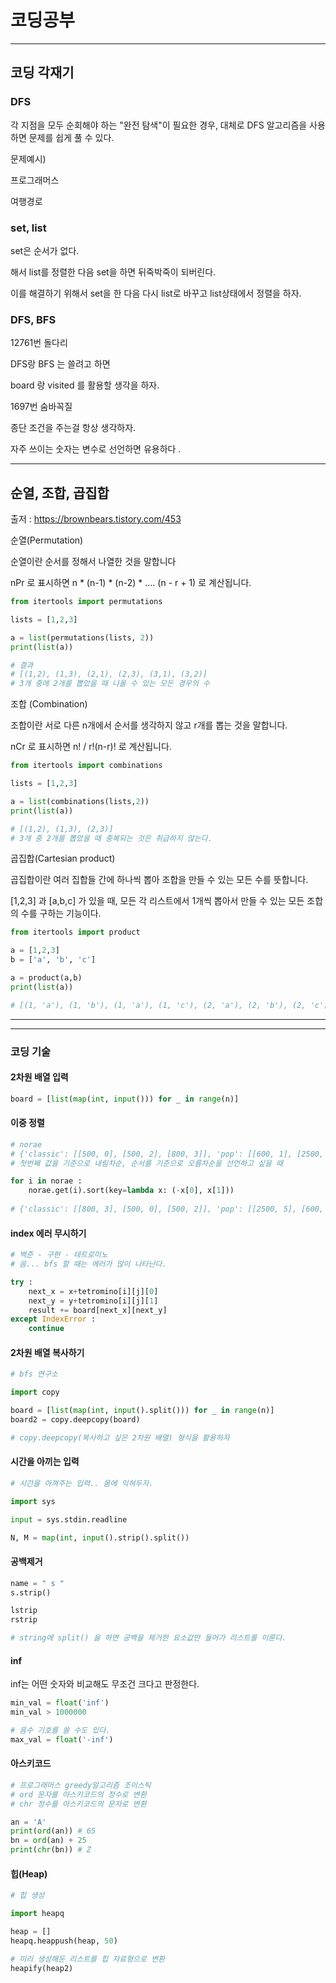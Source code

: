 # 코딩공부

---









## 코딩 각재기



### DFS

각 지점을 모두 순회해야 하는 "완전 탐색"이 필요한 경우, 대체로 DFS 알고리즘을 사용하면 문제를 쉽게 풀 수 있다. 

문제예시)

프로그래머스 

여행경로





### set, list

set은 순서가 없다.

해서 list를 정렬한 다음 set을 하면 뒤죽박죽이 되버린다.

이를 해결하기 위해서 set을 한 다음 다시 list로 바꾸고 list상태에서 정렬을 하자.





### DFS, BFS

12761번 돌다리 

DFS랑 BFS 는 쓸려고 하면 

board 랑 visited 를 활용할 생각을 하자.



1697번 숨바꼭질

종단 조건을 주는걸 항상 생각하자. 

자주 쓰이는 숫자는 변수로 선언하면 유용하다 .













----

## 순열, 조합, 곱집합

출저 : https://brownbears.tistory.com/453



순열(Permutation)

순열이란 순서를 정해서 나열한 것을 말합니다

nPr 로 표시하면 n * (n-1) * (n-2) * .... (n - r + 1) 로 계산됩니다.



```python
from itertools import permutations

lists = [1,2,3]

a = list(permutations(lists, 2))
print(list(a))

# 결과
# [(1,2), (1,3), (2,1), (2,3), (3,1), (3,2)]
# 3개 중에 2개를 뽑았을 때 나올 수 있는 모든 경우의 수 
```





조합 (Combination)

조합이란 서로 다른 n개에서 순서를 생각하지 않고 r개를 뽑는 것을 말합니다.

nCr 로 표시하면 n! / r!(n-r)! 로 계산됩니다.

```python
from itertools import combinations

lists = [1,2,3]

a = list(combinations(lists,2))
print(list(a))

# [(1,2), (1,3), (2,3)]
# 3개 중 2개를 뽑았을 때 중복되는 것은 취급하지 않는다.
```



곱집합(Cartesian product)

곱집합이란 여러 집합들 간에 하나씩 뽑아 조합을 만들 수 있는 모든 수를 뜻합니다.

[1,2,3] 과 [a,b,c] 가 있을 때, 모든 각 리스트에서 1개씩 뽑아서 만들 수 있는 모든 조합의 수를 구하는 기능이다. 

``` python
from itertools import product

a = [1,2,3]
b = ['a', 'b', 'c']

a = product(a,b)
print(list(a))

# [(1, 'a'), (1, 'b'), (1, 'a'), (1, 'c'), (2, 'a'), (2, 'b'), (2, 'c'), (3, 'a'), (3, 'b'), (3, 'c')]
```

---





---

### 코딩 기술



#### 2차원 배열 입력

```python
board = [list(map(int, input())) for _ in range(n)]
```





#### 이중 정렬

```python
# norae 
# {'classic': [[500, 0], [500, 2], [800, 3]], 'pop': [[600, 1], [2500, 5]], 'jazz': [[1100, 4], [1000, 7]], 'Rock': [[100, 6]]}
# 첫번째 값을 기준으로 내림차순, 순서를 기준으로 오름차순을 선언하고 싶을 때 

for i in norae :
    norae.get(i).sort(key=lambda x: (-x[0], x[1]))
    
# {'classic': [[800, 3], [500, 0], [500, 2]], 'pop': [[2500, 5], [600, 1]], 'jazz': [[1100, 4], [1000, 7]], 'Rock': [[100, 6]]}

```





#### index 에러 무시하기

```python
# 백준 - 구현 - 테트로미노
# 음... bfs 할 때는 에러가 많이 나타난다.

try :
    next_x = x+tetromino[i][j][0]
    next_y = y+tetromino[i][j][1]
    result += board[next_x][next_y]
except IndexError :
    continue
```



#### 2차원 배열 복사하기

```python
# bfs 연구소

import copy

board = [list(map(int, input().split())) for _ in range(n)]
board2 = copy.deepcopy(board)

# copy.deepcopy(복사하고 싶은 2차원 배열) 형식을 활용하자 
```



#### 시간을 아끼는 입력

```python
# 시간을 아껴주는 입력.. 몸에 익혀두자.

import sys

input = sys.stdin.readline

N, M = map(int, input().strip().split())
```



#### 공백제거

```python
name = " s "
s.strip()

lstrip
rstrip

# string에 split() 을 하면 공백을 제거한 요소값만 들어가 리스트를 이룬다.  
```



#### inf

inf는 어떤 숫자와 비교해도 무조건 크다고 판정한다.

```python
min_val = float('inf')
min_val > 1000000

# 음수 기호를 쓸 수도 있다.
max_val = float('-inf')
```



#### 아스키코드

```python
# 프로그래머스 greedy알고리즘 조이스틱
# ord 문자를 아스키코드의 정수로 변환
# chr 정수를 아스키코드의 문자로 변환

an = 'A'
print(ord(an)) # 65
bn = ord(an) + 25
print(chr(bn)) # Z

```



#### 힙(Heap)

```python
# 힙 생성

import heapq

heap = []
heapq.heappush(heap, 50)

# 미리 생성해둔 리스트를 힙 자료형으로 변환
heapify(heap2)


```



